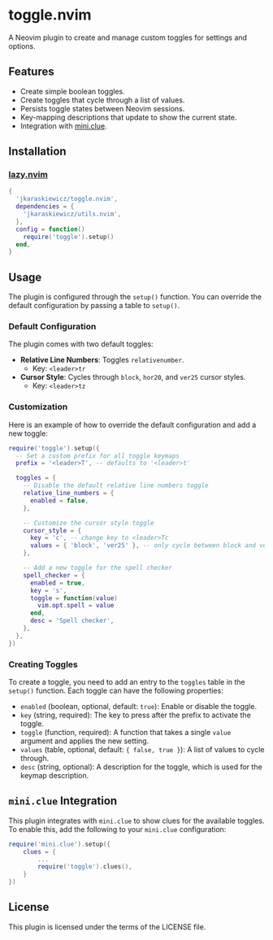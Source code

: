# toggle.nvim

A Neovim plugin to create and manage custom toggles for settings and options.

## Features

-   Create simple boolean toggles.
-   Create toggles that cycle through a list of values.
-   Persists toggle states between Neovim sessions.
-   Key-mapping descriptions that update to show the current state.
-   Integration with [mini.clue](https://github.com/echasnovski/mini.clue).

## Installation

### [lazy.nvim](https://github.com/folke/lazy.nvim)

```lua
{
  'jkaraskiewicz/toggle.nvim',
  dependencies = {
    'jkaraskiewicz/utils.nvim',
  },
  config = function()
    require('toggle').setup()
  end,
}
```

## Usage

The plugin is configured through the `setup()` function. You can override the default configuration by passing a table to `setup()`.

### Default Configuration

The plugin comes with two default toggles:

-   **Relative Line Numbers**: Toggles `relativenumber`.
    -   Key: `<leader>tr`
-   **Cursor Style**: Cycles through `block`, `hor20`, and `ver25` cursor styles.
    -   Key: `<leader>tz`

### Customization

Here is an example of how to override the default configuration and add a new toggle:

```lua
require('toggle').setup({
  -- Set a custom prefix for all toggle keymaps
  prefix = '<leader>T', -- defaults to '<leader>t'

  toggles = {
    -- Disable the default relative line numbers toggle
    relative_line_numbers = {
      enabled = false,
    },

    -- Customize the cursor style toggle
    cursor_style = {
      key = 'c', -- change key to <leader>Tc
      values = { 'block', 'ver25' }, -- only cycle between block and vertical
    },

    -- Add a new toggle for the spell checker
    spell_checker = {
      enabled = true,
      key = 's',
      toggle = function(value)
        vim.opt.spell = value
      end,
      desc = 'Spell checker',
    },
  },
})
```

### Creating Toggles

To create a toggle, you need to add an entry to the `toggles` table in the `setup()` function. Each toggle can have the following properties:

-   `enabled` (boolean, optional, default: `true`): Enable or disable the toggle.
-   `key` (string, required): The key to press after the prefix to activate the toggle.
-   `toggle` (function, required): A function that takes a single `value` argument and applies the new setting.
-   `values` (table, optional, default: `{ false, true }`): A list of values to cycle through.
-   `desc` (string, optional): A description for the toggle, which is used for the keymap description.

## `mini.clue` Integration

This plugin integrates with `mini.clue` to show clues for the available toggles. To enable this, add the following to your `mini.clue` configuration:

```lua
require('mini.clue').setup({
    clues = {
        ...
        require('toggle').clues(),
    }
})
```

## License

This plugin is licensed under the terms of the LICENSE file.
